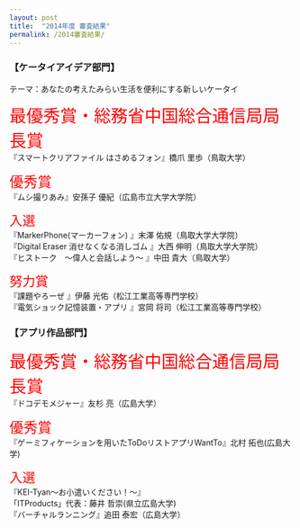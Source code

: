 ```yaml
---
layout: post
title:  "2014年度 審査結果"
permalink: /2014審査結果/
---
```


### **【ケータイアイデア部門】**
テーマ：あなたの考えたみらい生活を便利にする新しいケータイ

<span style="color:red; font-size: 30px;">最優秀賞・総務省中国総合通信局局長賞</span> <br>
『スマートクリアファイル はさめるフォン』橋爪 里歩（鳥取大学）

<span style="color:red; font-size: 25px;">優秀賞</span> <br>
『ムシ撮りあみ』安孫子 優紀（広島市立大学大学院）

<span style="color:red; font-size: 23px;">入選</span> <br>
『MarkerPhone(マーカーフォン) 』末澤 佑規（鳥取大学大学院）<br>
『Digital Eraser 消せなくなる消しゴム 』大西 伸明（鳥取大学大学院）<br>
『ヒストーク　～偉人と会話しよう～ 』中田 貴大（鳥取大学）

<span style="color:red; font-size: 23px;">努力賞</span> <br>
『課題やろーぜ 』伊藤 光佑（松江工業高等専門学校）<br>
『電気ショック記憶装置・アプリ 』宮岡 将司（松江工業高等専門学校）<br>

<div class="space"> </div>

### **【アプリ作品部門】**
<span style="color:red; font-size: 30px;">最優秀賞・総務省中国総合通信局局長賞</span> <br>
『ドコデモメジャー』友杉 亮（広島大学）

<span style="color:red; font-size: 25px;">優秀賞</span> <br>
『ゲーミフィケーションを用いたToDoリストアプリWantTo』北村 拓也(広島大学)

<span style="color:red; font-size: 23px;">入選</span> <br>
『KEI-Tyan～お小遣いください！～』<br>
「ITProducts」代表：藤井 哲崇(県立広島大学)<br>
『バーチャルランニング』追田 泰宏（広島大学）<br>

<div class="space"> </div>